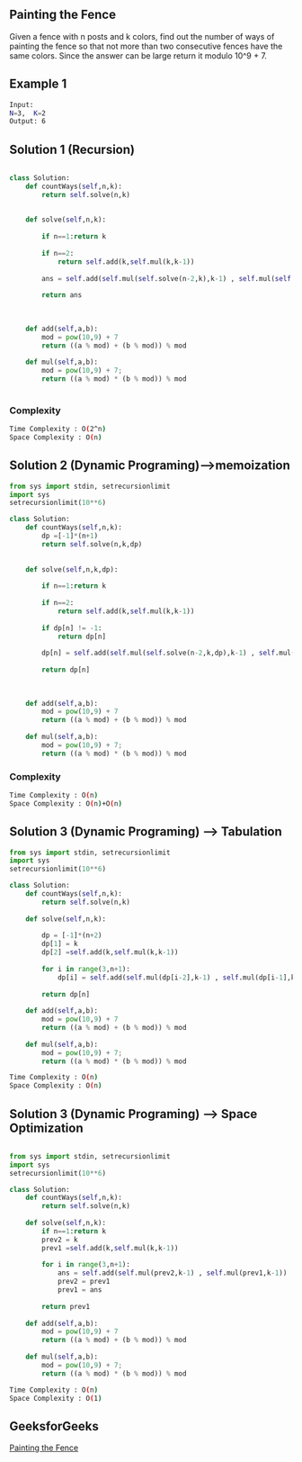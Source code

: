 ## Painting the Fence
Given a fence with n posts and k colors, find out the number of ways of painting the fence so that not more than two consecutive fences have the same colors. Since the answer can be large return it modulo 10^9 + 7.
## Example 1


```bash
Input:
N=3,  K=2 
Output: 6

```

## Solution 1 (Recursion)

```Python

class Solution:
    def countWays(self,n,k):
        return self.solve(n,k)
        
    
    def solve(self,n,k):
        
        if n==1:return k
        
        if n==2:
            return self.add(k,self.mul(k,k-1))
            
        ans = self.add(self.mul(self.solve(n-2,k),k-1) , self.mul(self.solve(n-1,k),k-1))
        
        return ans
        
        
        
    def add(self,a,b):
        mod = pow(10,9) + 7
        return ((a % mod) + (b % mod)) % mod
    
    def mul(self,a,b):
        mod = pow(10,9) + 7;
        return ((a % mod) * (b % mod)) % mod
        
```
### Complexity
 
```bash
Time Complexity : O(2^n)
Space Complexity : O(n)
```
## Solution 2 (Dynamic Programing)-->memoization

```Python
from sys import stdin, setrecursionlimit
import sys
setrecursionlimit(10**6)

class Solution:
    def countWays(self,n,k):
        dp =[-1]*(n+1)
        return self.solve(n,k,dp)
        
    
    def solve(self,n,k,dp):
        
        if n==1:return k
        
        if n==2:
            return self.add(k,self.mul(k,k-1))
        
        if dp[n] != -1:
            return dp[n]
            
        dp[n] = self.add(self.mul(self.solve(n-2,k,dp),k-1) , self.mul(self.solve(n-1,k,dp),k-1))
        
        return dp[n]
        
        
        
    def add(self,a,b):
        mod = pow(10,9) + 7
        return ((a % mod) + (b % mod)) % mod
    
    def mul(self,a,b):
        mod = pow(10,9) + 7;
        return ((a % mod) * (b % mod)) % mod
```
### Complexity
 
```bash
Time Complexity : O(n)
Space Complexity : O(n)+O(n)
```
## Solution 3 (Dynamic Programing) --> Tabulation
```Python
from sys import stdin, setrecursionlimit
import sys
setrecursionlimit(10**6)

class Solution:
    def countWays(self,n,k):
        return self.solve(n,k)
        
    def solve(self,n,k):
        
        dp = [-1]*(n+2)
        dp[1] = k
        dp[2] =self.add(k,self.mul(k,k-1))
        
        for i in range(3,n+1):
            dp[i] = self.add(self.mul(dp[i-2],k-1) , self.mul(dp[i-1],k-1))
            
        return dp[n]
        
    def add(self,a,b):
        mod = pow(10,9) + 7
        return ((a % mod) + (b % mod)) % mod
    
    def mul(self,a,b):
        mod = pow(10,9) + 7;
        return ((a % mod) * (b % mod)) % mod
```
```bash
Time Complexity : O(n)
Space Complexity : O(n)
```
## Solution 3 (Dynamic Programing) --> Space Optimization
```Python

from sys import stdin, setrecursionlimit
import sys
setrecursionlimit(10**6)

class Solution:
    def countWays(self,n,k):
        return self.solve(n,k)
        
    def solve(self,n,k):
        if n==1:return k
        prev2 = k
        prev1 =self.add(k,self.mul(k,k-1))
        
        for i in range(3,n+1):
            ans = self.add(self.mul(prev2,k-1) , self.mul(prev1,k-1))
            prev2 = prev1
            prev1 = ans
            
        return prev1
        
    def add(self,a,b):
        mod = pow(10,9) + 7
        return ((a % mod) + (b % mod)) % mod
    
    def mul(self,a,b):
        mod = pow(10,9) + 7;
        return ((a % mod) * (b % mod)) % mod
```
```bash
Time Complexity : O(n)
Space Complexity : O(1)
```
## GeeksforGeeks
[Painting the Fence](https://practice.geeksforgeeks.org/problems/painting-the-fence3727/1)
